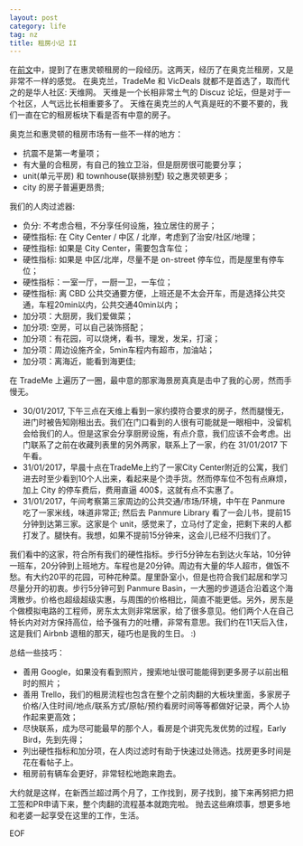 ```yaml
---
layout: post
category: life
tag: nz
title: 租房小记 II
---
```


在[前文](http://www.soasme.com/2016/12/15/rent)中，提到了在惠灵顿租房的一段经历。这两天，经历了在奥克兰租房，又是非常不一样的感觉。
在奥克兰，TradeMe 和 VicDeals 就都不是首选了，取而代之的是华人社区: 天维网。
天维是一个长相非常土气的 Discuz 论坛，但是对于一个社区，人气远比长相重要多了。
天维在奥克兰的人气真是旺的不要不要的，我们一直在它的租房板块下看是否有中意的房子。

奥克兰和惠灵顿的租房市场有一些不一样的地方：

- 抗震不是第一考量项；
- 有大量的合租房，有自己的独立卫浴，但是厨房很可能要分享；
- unit(单元平房) 和 townhouse(联排别墅) 较之惠灵顿更多；
- city 的房子普遍更昂贵;

我们的人肉过滤器:

- 负分: 不考虑合租，不分享任何设施，独立居住的房子；
- 硬性指标: 在 City Center / 中区 / 北岸，考虑到了治安/社区/地理；
- 硬性指标: 如果是 City Center，需要包含车位；
- 硬性指标: 如果是 中区/北岸，尽量不是 on-street 停车位，而是屋里有停车位；
- 硬性指标：一室一厅，一厨一卫，一车位；
- 硬性指标: 离 CBD 公共交通要方便，上班还是不太会开车，而是选择公共交通，车程20min以内，公共交通40min以内；
- 加分项：大厨房，我们爱做菜；
- 加分项: 空房，可以自己装饰搭配；
- 加分项：有花园，可以烧烤，看书，理发，发呆，打滚；
- 加分项：周边设施齐全，5min车程内有超市，加油站；
- 加分项：离海近，能看到海更佳;

在 TradeMe 上遍历了一圈，最中意的那家海景房真真是击中了我的心房，然而手慢无。

- 30/01/2017, 下午三点在天维上看到一家约摸符合要求的房子，然而腿慢无，进门时被告知刚租出去。我们在门口看到的人很有可能就是一眼相中，没留机会给我们的人。但是这家会分享厨房设施，有点介意，我们应该不会考虑。出门联系了之前在收藏列表里的另外两家，联系上了一家，约在 31/01/2017 下午看。
- 31/01/2017，早晨十点在TradeMe上约了一家City Center附近的公寓，我们进去时至少看到10个人出来，看起来是个烫手货。然而停车位不包有点麻烦，加上 City 的停车费后，费用直逼 400$，这就有点不实惠了。
- 31/01/2017，午间考察第三家周边的公共交通/市场/环境，中午在 Panmure 吃了一家米线，味道非常正; 然后去 Panmure Library 看了一会儿书，提前15分钟到达第三家。这家是个 unit，感觉来了，立马付了定金，把剩下来的人都打发了。腿快有。我想，如果不提前15分钟来，这会儿已经不归我们了。

我们看中的这家，符合所有我们的硬性指标。步行5分钟左右到达火车站，10分钟一班车，20分钟到上班地方。车程也是20分钟。周边有大量的华人超市，做饭不愁。有大约20平的花园，可种花种菜。屋里卧室小，但是也符合我们起居和学习尽量分开的初衷。步行5分钟可到 Panmure Basin，一大圈的步道适合沿着这个海湾散步。价格也超级超级实惠，与周围的价格相比，简直不能更低。另外，房东是个做模拟电路的工程师，房东太太则非常居家，给了很多意见。他们两个人在自己特长内对对方保持高位，给予强有力的吐槽，非常有意思。我们约在11天后入住，这是我们 Airbnb 退租的那天，碰巧也是我的生日。 :)

总结一些技巧：

- 善用 Google，如果没有看到照片，搜索地址很可能能得到更多房子以前出租时的照片；
- 善用 Trello，我们的租房流程也包含在整个之前肉翻的大板块里面，多家房子价格/入住时间/地点/联系方式/原帖/预约看房时间等等都做好记录，两个人协作起来更高效；
- 尽快联系，成为尽可能最早的那个人，看房是个讲究先发优势的过程，Early Bird，先到先得；
- 列出硬性指标和加分项，在人肉过滤时有助于快速过处筛选。找房更多时间是花在看帖子上。
- 租房前有辆车会更好，非常轻松地跑来跑去。

大约就是这样，在新西兰超过两个月了，工作找到，房子找到，接下来再努把力把工签和PR申请下来，整个肉翻的流程基本就跑完啦。
抛去这些麻烦事，想更多地和老婆一起享受在这里的工作，生活。

EOF
